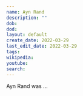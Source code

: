 ```yaml
---
name: Ayn Rand
description: ""
dob:
dod: 
layout: default
create_date: 2022-03-29
last_edit_date: 2022-03-29
tags:
wikipedia: 
youtube: 
search: 
---
```

Ayn Rand was ...


